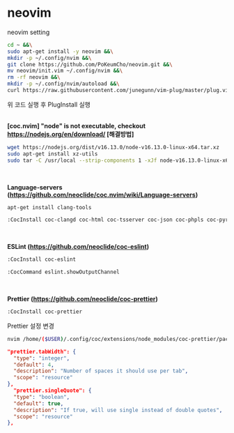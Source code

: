# neovim
neovim setting

```bash
cd ~ &&\
sudo apt-get install -y neovim &&\
mkdir -p ~/.config/nvim &&\
git clone https://github.com/PoKeumCho/neovim.git &&\
mv neovim/init.vim ~/.config/nvim &&\
rm -rf neovim &&\
mkdir -p ~/.config/nvim/autoload &&\
curl https://raw.githubusercontent.com/junegunn/vim-plug/master/plug.vim -o ~/.config/nvim/autoload/plug.vim
```

위 코드 실행 후 PlugInstall 실행
<br/><br/>

<b>[coc.nvim] "node" is not executable, checkout https://nodejs.org/en/download/ [해결방법]</b>
```bash
wget https://nodejs.org/dist/v16.13.0/node-v16.13.0-linux-x64.tar.xz
sudo apt-get install xz-utils
sudo tar -C /usr/local --strip-components 1 -xJf node-v16.13.0-linux-x64.tar.xz
```
<br/>

<b>Language-servers (https://github.com/neoclide/coc.nvim/wiki/Language-servers)</b>
```bash
apt-get install clang-tools
```

```bash
:CocInstall coc-clangd coc-html coc-tsserver coc-json coc-phpls coc-pyright
```
<br/>

<b>ESLint (https://github.com/neoclide/coc-eslint)</b>
```bash
:CocInstall coc-eslint
```
```bash
:CocCommand eslint.showOutputChannel
```
<br/>

<b>Prettier (https://github.com/neoclide/coc-prettier)</b>
```bash
:CocInstall coc-prettier
```
Prettier 설정 변경
```bash
nvim /home/($USER)/.config/coc/extensions/node_modules/coc-prettier/package.json
```
```json
"prettier.tabWidth": {                                                                                            
  "type": "integer",                                                                                              
  "default": 4,                                                                                                   
  "description": "Number of spaces it should use per tab",                                                        
  "scope": "resource"                                                                                             
},                                                                                                                
  "prettier.singleQuote": {                                                                                         
  "type": "boolean",                                                                                              
  "default": true,                                                                                                
  "description": "If true, will use single instead of double quotes",                                             
  "scope": "resource"                                                                                             
},   
```

